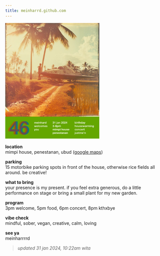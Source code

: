 ```yaml
---
title: meinharrd.github.com
---
```


<a href="meinhard46.jpg"><img src="meinhard46.jpg" width="300" /></a>

**location**<br />
mimpi house, penestanan, ubud ([google maps](https://maps.app.goo.gl/J1L32fFBJU4RyNn5A))

**parking**<br />
15 motorbike parking spots in front of the house, otherwise rice fields all around. be creative!

**what to bring**<br />
your presence is my present. if you feel extra generous, do a little performance on stage or bring a small plant for my new garden.

**program**<br />
3pm welcome, 5pm food, 6pm concert, 8pm kthxbye

**vibe check**<br />
mindful, sober, vegan, creative, calm, loving

**see ya**<br />
meinharrrrd

> *updated 31 jan 2024, 10:22am wita*

